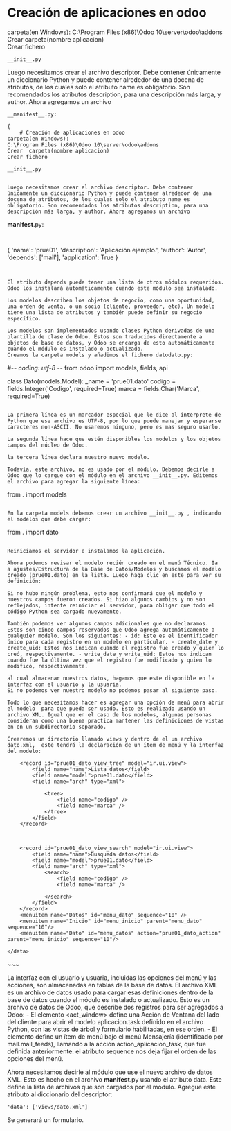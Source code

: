# Creación de aplicaciones en odoo
carpeta(en Windows):
C:\Program Files (x86)\Odoo 10\server\odoo\addons  
Crear  carpeta(nombre aplicacion)  
Crear fichero 
~~~
__init__.py
~~~
Luego necesitamos crear el archivo descriptor. Debe contener únicamente un diccionario Python y puede contener alrededor de una docena de atributos, de los cuales solo el atributo name es obligatorio. Son recomendados los atributos description, para una descripción más larga, y author. Ahora agregamos un archivo 

~~~
__manifest__.py:
~~~


~~~
{
    # Creación de aplicaciones en odoo
carpeta(en Windows):
C:\Program Files (x86)\Odoo 10\server\odoo\addons  
Crear  carpeta(nombre aplicacion)  
Crear fichero 

~~~
    __init__.py
~~~

Luego necesitamos crear el archivo descriptor. Debe contener únicamente un diccionario Python y puede contener alrededor de una docena de atributos, de los cuales solo el atributo name es obligatorio. Son recomendados los atributos description, para una descripción más larga, y author. Ahora agregamos un archivo 

~~~
__manifest__.py:
~~~


~~~
{
    'name': 'prue01',
    'description': 'Aplicación ejemplo.',
    'author': 'Autor',
    'depends': ['mail'],
    'application': True
}
~~~


El atributo depends puede tener una lista de otros módulos requeridos. Odoo los instalará automáticamente cuando este módulo sea instalado.

Los modelos describen los objetos de negocio, como una oportunidad, una orden de venta, o un socio (cliente, proveedor, etc). Un modelo tiene una lista de atributos y también puede definir su negocio específico.

Los modelos son implementados usando clases Python derivadas de una plantilla de clase de Odoo. Estos son traducidos directamente a objetos de base de datos, y Odoo se encarga de esto automáticamente cuando el módulo es instalado o actualizado.
Creamos la carpeta models y añadimos el fichero datodato.py:

~~~
#-*- coding: utf-8 -*-
from odoo import models, fields, api

class Dato(models.Model):
    _name = 'prue01.dato'
    codigo = fields.Integer('Codigo', required=True)
    marca = fields.Char('Marca', required=True)
~~~

La primera línea es un marcador especial que le dice al interprete de Python que ese archivo es UTF-8, por lo que puede manejar y esperarse caracteres non-ASCII. No usaremos ninguno, pero es mas seguro usarlo.

La segunda línea hace que estén disponibles los modelos y los objetos campos del núcleo de Odoo.

la tercera línea declara nuestro nuevo modelo.    

Todavía, este archivo, no es usado por el módulo. Debemos decirle a Odoo que lo cargue con el módulo en el archivo __init__.py. Editemos el archivo para agregar la siguiente línea:

~~~
from . import models
~~~

En la carpeta models debemos crear un archivo __init__.py , indicando el modelos que debe cargar:

~~~
from . import dato
~~~

Reiniciamos el servidor e instalamos la aplicación.

Ahora podemos revisar el modelo recién creado en el menú Técnico. Ia  a ajustes/Estructura de la Base de Datos/Modelos y buscamos el modelo creado (prue01.dato) en la lista. Luego haga clic en este para ver su definición:

Si no hubo ningún problema, esto nos confirmará que el modelo y nuestros campos fueron creados. Si hizo algunos cambios y no son reflejados, intente reiniciar el servidor, para obligar que todo el código Python sea cargado nuevamente.

También podemos ver algunos campos adicionales que no declaramos. Estos son cinco campos reservados que Odoo agrega automáticamente a cualquier modelo. Son los siguientes: - id: Este es el identificador único para cada registro en un modelo en particular. - create_date y create_uid: Estos nos indican cuando el registro fue creado y quien lo creó, respectivamente. - write_date y write_uid: Estos nos indican cuando fue la última vez que el registro fue modificado y quien lo modificó, respectivamente.

al cual almacenar nuestros datos, hagamos que este disponible en la interfaz con el usuario y la usuaria.
Si no podemos ver nuestro modelo no podemos pasar al siguiente paso.

Todo lo que necesitamos hacer es agregar una opción de menú para abrir el modelo  para que pueda ser usado. Esto es realizado usando un archivo XML. Igual que en el caso de los modelos, algunas personas consideran como una buena practica mantener las definiciones de vistas en en un subdirectorio separado.

Crearemos un directorio llamado views y dentro de el un archivo dato.xml,  este tendrá la declaración de un ítem de menú y la interfaz del modelo:

~~~
<?xml version="1.0" encoding="utf-8" ?>
<odoo>
    <data>
        <act_window id="prue01_dato_action" name="dato"
                     res_model="prue01.dato" />


        <record id="prue01_dato_view_tree" model="ir.ui.view">
            <field name="name">Lista datos</field>
            <field name="model">prue01.dato</field>
            <field name="arch" type="xml">

                <tree>
                    <field name="codigo" />
                    <field name="marca" />
                </tree>
            </field>
        </record>



        <record id="prue01_dato_view_search" model="ir.ui.view">
            <field name="name">Busqueda datos</field>
            <field name="model">prue01.dato</field>
            <field name="arch" type="xml">
                <search>
                    <field name="codigo" />
                    <field name="marca" />

                </search>
            </field>
        </record>
        <menuitem name="Datos" id="menu_dato" sequence="10" />
        <menuitem name="Inicio" id="menu_inicio" parent="menu_dato" sequence="10"/>
        <menuitem name="Dato" id="menu_datos" action="prue01_dato_action" parent="menu_inicio" sequence="10"/>

    </data>
</odoo>
~~~

La interfaz con el usuario y usuaria, incluidas las opciones del menú y las acciones, son almacenadas en tablas de la base de datos. El archivo XML es un archivo de datos usado para cargar esas definiciones dentro de la base de datos cuando el módulo es instalado o actualizado. Esto es un archivo de datos de Odoo, que describe dos registros para ser agregados a Odoo: - El elemento <act_window> define una Acción de Ventana del lado del cliente para abrir el modelo aplicacion.task definido en el archivo Python, con las vistas de árbol y formulario habilitadas, en ese orden. - El elemento <menuitem> define un ítem de menú bajo el menú Mensajería (identificado por mail.mail_feeds), llamando a la acción action_aplicacion_task, que fue definida anteriormente. el atributo sequence nos deja fijar el orden de las opciones del menú.

Ahora necesitamos decirle al módulo que use el nuevo archivo de datos XML. Esto es hecho en el archivo __manifest__.py usando el atributo data. Este define la lista de archivos que son cargados por el módulo. Agregue este atributo al diccionario del descriptor:

~~~
'data': ['views/dato.xml']
~~~

Se generará un formulario.
